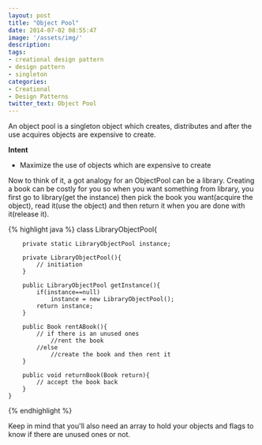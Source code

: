 ```yaml
---
layout: post
title: "Object Pool"
date: 2014-07-02 08:55:47
image: '/assets/img/'
description:
tags:
- creational design pattern
- design pattern
- singleton
categories:
- Creational
- Design Patterns
twitter_text: Object Pool
---
```


An object pool is a singleton object which creates, distributes and after the use acquires objects are expensive to create. 

**Intent**




  * Maximize the use of objects which are expensive to create



Now to think of it, a got analogy for an ObjectPool can be a library. Creating a book can be costly for you so when you want something from library, you first go to library(get the instance) then pick the book you want(acquire the object), read it(use the object) and then return it when you are done with it(release it).

{% highlight java %}
    class LibraryObjectPool{
    
    	private static LibraryObjectPool instance;
    
    	private LibraryObjectPool(){
    		// initiation
    	}
    
    	public LibraryObjectPool getInstance(){
    		if(instance==null)
    			instance = new LibraryObjectPool();
    		return instance;
    	}
    
    	public Book rentABook(){
    		// if there is an unused ones
    			//rent the book
    		//else
    			//create the book and then rent it
    	}
    
    	public void returnBook(Book return){
    		// accept the book back
    	}
    }
{% endhighlight %}

Keep in mind that you'll also need an array to hold your objects and flags to know if there are unused ones or not.

